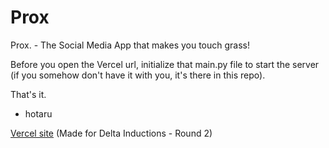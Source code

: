 # Prox
Prox. - The Social Media App that makes you touch grass!

Before you open the Vercel url, initialize that main.py file to start the server (if you somehow don't have it with you, it's there in this repo).

That's it.

 - hotaru

[Vercel site](https://prox-by-hotaru.vercel.app/)
(Made for Delta Inductions - Round 2)
